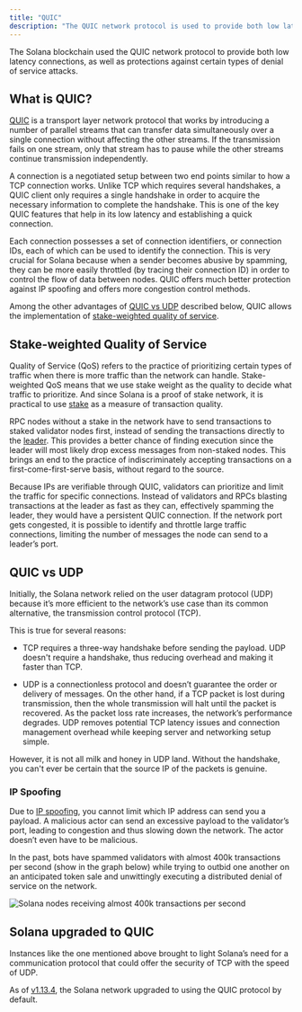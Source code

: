 ```yaml
---
title: "QUIC"
description: "The QUIC network protocol is used to provide both low latency connections, as well as protections against certain types of denial of service attacks."
---
```


The Solana blockchain used the QUIC network protocol to provide both low latency connections, as well as protections against certain types of denial of service attacks.

## What is QUIC?

[QUIC](https://en.wikipedia.org/wiki/QUIC) is a transport layer network protocol that works by introducing a number of parallel streams that can transfer data simultaneously over a single connection without affecting the other streams. If the transmission fails on one stream, only that stream has to pause while the other streams continue transmission independently.

A connection is a negotiated setup between two end points similar to how a TCP connection works. Unlike TCP which requires several handshakes, a QUIC client only requires a single handshake in order to acquire the necessary information to complete the handshake. This is one of the key QUIC features that help in its low latency and establishing a quick connection.

Each connection possesses a set of connection identifiers, or connection IDs, each of which can be used to identify the connection. This is very crucial for Solana because when a sender becomes abusive by spamming, they can be more easily throttled (by tracing their connection ID) in order to control the flow of data between nodes. QUIC offers much better protection against IP spoofing and offers more congestion control methods.

Among the other advantages of [QUIC vs UDP](#quic-vs-udp) described below, QUIC allows the implementation of [stake-weighted quality of service](#stake-weighted-quality-of-service).

## Stake-weighted Quality of Service

Quality of Service (QoS) refers to the practice of prioritizing certain types of traffic when there is more traffic than the network can handle. Stake-weighted QoS means that we use stake weight as the quality to decide what traffic to prioritize. And since Solana is a proof of stake network, it is practical to use [stake](./../terminology.md#stake) as a measure of transaction quality.

RPC nodes without a stake in the network have to send transactions to staked validator nodes first, instead of sending the transactions directly to the [leader](./../terminology.md#leader). This provides a better chance of finding execution since the leader will most likely drop excess messages from non-staked nodes. This brings an end to the practice of indiscriminately accepting transactions on a first-come-first-serve basis, without regard to the source.

Because IPs are verifiable through QUIC, validators can prioritize and limit the traffic for specific connections. Instead of validators and RPCs blasting transactions at the leader as fast as they can, effectively spamming the leader, they would have a persistent QUIC connection. If the network port gets congested, it is possible to identify and throttle large traffic connections, limiting the number of messages the node can send to a leader’s port.

## QUIC vs UDP

Initially, the Solana network relied on the user datagram protocol (UDP) because it’s more efficient to the network’s use case than its common alternative, the transmission control protocol (TCP).

This is true for several reasons:

- TCP requires a three-way handshake before sending the payload. UDP doesn't require a handshake, thus reducing overhead and making it faster than TCP.

- UDP is a connectionless protocol and doesn’t guarantee the order or delivery of messages. On the other hand, if a TCP packet is lost during transmission, then the whole transmission will halt until the packet is recovered. As the packet loss rate increases, the network’s performance degrades. UDP removes potential TCP latency issues and connection management overhead while keeping server and networking setup simple.

However, it is not all milk and honey in UDP land. Without the handshake, you can't ever be certain that the source IP of the packets is genuine.

### IP Spoofing

Due to [IP spoofing](https://www.cloudflare.com/learning/ddos/glossary/ip-spoofing/), you cannot limit which IP address can send you a payload. A malicious actor can send an excessive payload to the validator’s port, leading to congestion and thus slowing down the network. The actor doesn’t even have to be malicious.

In the past, bots have spammed validators with almost 400k transactions per second (show in the graph below) while trying to outbid one another on an anticipated token sale and unwittingly executing a distributed denial of service on the network.

![Solana nodes receiving almost 400k transactions per second](/img/nodes-400k-tps-spike.png)

## Solana upgraded to QUIC

Instances like the one mentioned above brought to light Solana’s need for a communication protocol that could offer the security of TCP with the speed of UDP.

As of [v1.13.4](https://github.com/solana-labs/solana/releases/tag/v1.13.4), the Solana network upgraded to using the QUIC protocol by default.
